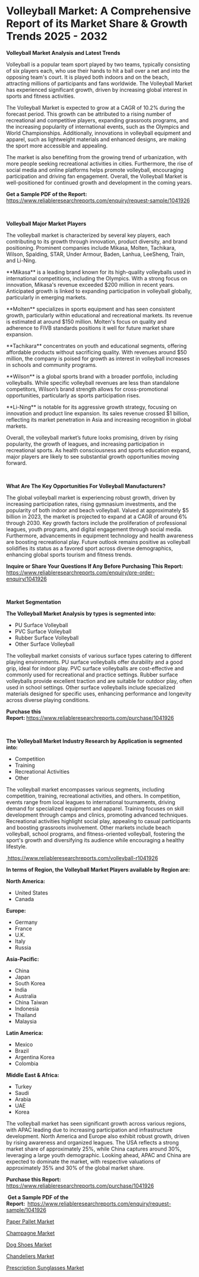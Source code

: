 <p><h1>Volleyball Market: A Comprehensive Report of its Market Share & Growth Trends 2025 - 2032</h1></p><p><strong>Volleyball Market Analysis and Latest Trends</strong></p>
<p><p>Volleyball is a popular team sport played by two teams, typically consisting of six players each, who use their hands to hit a ball over a net and into the opposing team's court. It is played both indoors and on the beach, attracting millions of participants and fans worldwide. The Volleyball Market has experienced significant growth, driven by increasing global interest in sports and fitness activities. </p><p>The Volleyball Market is expected to grow at a CAGR of 10.2% during the forecast period. This growth can be attributed to a rising number of recreational and competitive players, expanding grassroots programs, and the increasing popularity of international events, such as the Olympics and World Championships. Additionally, innovations in volleyball equipment and apparel, such as lightweight materials and enhanced designs, are making the sport more accessible and appealing. </p><p>The market is also benefiting from the growing trend of urbanization, with more people seeking recreational activities in cities. Furthermore, the rise of social media and online platforms helps promote volleyball, encouraging participation and driving fan engagement. Overall, the Volleyball Market is well-positioned for continued growth and development in the coming years.</p></p>
<p><strong>Get a Sample PDF of the Report:&nbsp;</strong> <a href="https://www.reliableresearchreports.com/enquiry/request-sample/1041926?utm_campaign=28&utm_medium=2&utm_source=Github&utm_content=ia&utm_term=05022025&utm_id=volleyball">https://www.reliableresearchreports.com/enquiry/request-sample/1041926</a></p>
<p>&nbsp;</p>
<p><strong>Volleyball Major Market Players</strong></p>
<p><p>The volleyball market is characterized by several key players, each contributing to its growth through innovation, product diversity, and brand positioning. Prominent companies include Mikasa, Molten, Tachikara, Wilson, Spalding, STAR, Under Armour, Baden, Lanhua, LeeSheng, Train, and Li-Ning.</p><p>**Mikasa** is a leading brand known for its high-quality volleyballs used in international competitions, including the Olympics. With a strong focus on innovation, Mikasa's revenue exceeded $200 million in recent years. Anticipated growth is linked to expanding participation in volleyball globally, particularly in emerging markets.</p><p>**Molten** specializes in sports equipment and has seen consistent growth, particularly within educational and recreational markets. Its revenue is estimated at around $150 million. Molten's focus on quality and adherence to FIVB standards positions it well for future market share expansion.</p><p>**Tachikara** concentrates on youth and educational segments, offering affordable products without sacrificing quality. With revenues around $50 million, the company is poised for growth as interest in volleyball increases in schools and community programs.</p><p>**Wilson** is a global sports brand with a broader portfolio, including volleyballs. While specific volleyball revenues are less than standalone competitors, Wilson’s brand strength allows for cross-promotional opportunities, particularly as sports participation rises.</p><p>**Li-Ning** is notable for its aggressive growth strategy, focusing on innovation and product line expansion. Its sales revenue crossed $1 billion, reflecting its market penetration in Asia and increasing recognition in global markets.</p><p>Overall, the volleyball market’s future looks promising, driven by rising popularity, the growth of leagues, and increasing participation in recreational sports. As health consciousness and sports education expand, major players are likely to see substantial growth opportunities moving forward.</p></p>
<p>&nbsp;</p>
<p><strong>What Are The Key Opportunities For Volleyball Manufacturers?</strong></p>
<p><p>The global volleyball market is experiencing robust growth, driven by increasing participation rates, rising gymnasium investments, and the popularity of both indoor and beach volleyball. Valued at approximately $5 billion in 2023, the market is projected to expand at a CAGR of around 6% through 2030. Key growth factors include the proliferation of professional leagues, youth programs, and digital engagement through social media. Furthermore, advancements in equipment technology and health awareness are boosting recreational play. Future outlook remains positive as volleyball solidifies its status as a favored sport across diverse demographics, enhancing global sports tourism and fitness trends.</p></p>
<p><strong>Inquire or Share Your Questions If Any Before Purchasing This Report:</strong> <a href="https://www.reliableresearchreports.com/enquiry/pre-order-enquiry/1041926?utm_campaign=28&utm_medium=2&utm_source=Github&utm_content=ia&utm_term=05022025&utm_id=volleyball">https://www.reliableresearchreports.com/enquiry/pre-order-enquiry/1041926</a></p>
<p>&nbsp;</p>
<p><strong>Market Segmentation</strong></p>
<p><strong>The Volleyball Market Analysis by types is segmented into:</strong></p>
<p><ul><li>PU Surface Volleyball</li><li>PVC Surface Volleyball</li><li>Rubber Surface Volleyball</li><li>Other Surface Volleyball</li></ul></p>
<p><p>The volleyball market consists of various surface types catering to different playing environments. PU surface volleyballs offer durability and a good grip, ideal for indoor play. PVC surface volleyballs are cost-effective and commonly used for recreational and practice settings. Rubber surface volleyballs provide excellent traction and are suitable for outdoor play, often used in school settings. Other surface volleyballs include specialized materials designed for specific uses, enhancing performance and longevity across diverse playing conditions.</p></p>
<p><strong>Purchase this Report:&nbsp;</strong><a href="https://www.reliableresearchreports.com/purchase/1041926?utm_campaign=28&utm_medium=2&utm_source=Github&utm_content=ia&utm_term=05022025&utm_id=volleyball">https://www.reliableresearchreports.com/purchase/1041926</a></p>
<p>&nbsp;</p>
<p><strong>The Volleyball Market Industry Research by Application is segmented into:</strong></p>
<p><ul><li>Competition</li><li>Training</li><li>Recreational Activities</li><li>Other</li></ul></p>
<p><p>The volleyball market encompasses various segments, including competition, training, recreational activities, and others. In competition, events range from local leagues to international tournaments, driving demand for specialized equipment and apparel. Training focuses on skill development through camps and clinics, promoting advanced techniques. Recreational activities highlight social play, appealing to casual participants and boosting grassroots involvement. Other markets include beach volleyball, school programs, and fitness-oriented volleyball, fostering the sport's growth and diversifying its audience while encouraging a healthy lifestyle.</p></p>
<p><a href="https://www.reliableresearchreports.com/volleyball-r1041926?utm_campaign=28&utm_medium=2&utm_source=Github&utm_content=ia&utm_term=05022025&utm_id=volleyball">&nbsp;https://www.reliableresearchreports.com/volleyball-r1041926</a></p>
<p><strong>In terms of Region, the Volleyball Market Players available by Region are:</strong></p>
<p>
    <p> <strong> North America: </strong>
        <ul>
            <li>United States</li>
            <li>Canada</li>
        </ul>
        </p> 
    <p> <strong> Europe: </strong>
        <ul>
            <li>Germany</li>
            <li>France</li>
            <li>U.K.</li>
            <li>Italy</li>
            <li>Russia</li>
        </ul>
        </p> 
    <p> <strong> Asia-Pacific: </strong>
        <ul>
            <li>China</li>
            <li>Japan</li>
            <li>South Korea</li>
            <li>India</li>
            <li>Australia</li>
            <li>China Taiwan</li>
            <li>Indonesia</li>
            <li>Thailand</li>
            <li>Malaysia</li>
        </ul>
        </p> 
    <p> <strong> Latin America: </strong>
        <ul>
            <li>Mexico</li>
            <li>Brazil</li>
            <li>Argentina Korea</li>
            <li>Colombia</li>
        </ul>
        </p> 
    <p> <strong> Middle East & Africa: </strong>
        <ul>
            <li>Turkey</li>
            <li>Saudi</li>
            <li>Arabia</li>
            <li>UAE</li>
            <li>Korea</li>
        </ul>
    </p>
    </p>
<p><p>The volleyball market has seen significant growth across various regions, with APAC leading due to increasing participation and infrastructure development. North America and Europe also exhibit robust growth, driven by rising awareness and organized leagues. The USA reflects a strong market share of approximately 25%, while China captures around 30%, leveraging a large youth demographic. Looking ahead, APAC and China are expected to dominate the market, with respective valuations of approximately 35% and 30% of the global market share.</p></p>
<p><strong>Purchase this Report: </strong><a href="https://www.reliableresearchreports.com/purchase/1041926?utm_campaign=28&utm_medium=2&utm_source=Github&utm_content=ia&utm_term=05022025&utm_id=volleyball">https://www.reliableresearchreports.com/purchase/1041926</a></p>
<p>&nbsp;<strong>Get a Sample PDF of the Report:&nbsp;&nbsp;</strong><a href="https://www.reliableresearchreports.com/enquiry/request-sample/1041926?utm_campaign=28&utm_medium=2&utm_source=Github&utm_content=ia&utm_term=05022025&utm_id=volleyball">https://www.reliableresearchreports.com/enquiry/request-sample/1041926</a></p>
<p><strong></strong></p>
<p><p><a href="https://github.com/curinbucan9/Market-Research-Report-List-1/blob/main/paper-pallet-market.md?utm_campaign=28&utm_medium=2&utm_source=Github&utm_content=ia&utm_term=05022025&utm_id=volleyball">Paper Pallet Market</a></p><p><a href="https://github.com/laajzervo/Market-Research-Report-List-1/blob/main/champagne-market.md?utm_campaign=28&utm_medium=2&utm_source=Github&utm_content=ia&utm_term=05022025&utm_id=volleyball">Champagne Market</a></p><p><a href="https://github.com/boitafbg/Market-Research-Report-List-1/blob/main/dog-shoes-market.md?utm_campaign=28&utm_medium=2&utm_source=Github&utm_content=ia&utm_term=05022025&utm_id=volleyball">Dog Shoes Market</a></p><p><a href="https://github.com/yazminwollma30/Market-Research-Report-List-1/blob/main/chandeliers-market.md?utm_campaign=28&utm_medium=2&utm_source=Github&utm_content=ia&utm_term=05022025&utm_id=volleyball">Chandeliers Market</a></p><p><a href="https://github.com/qetelosooya/Market-Research-Report-List-1/blob/main/prescription-sunglasses-market.md?utm_campaign=28&utm_medium=2&utm_source=Github&utm_content=ia&utm_term=05022025&utm_id=volleyball">Prescription Sunglasses Market</a></p></p>